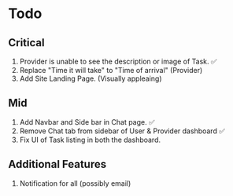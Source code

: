 # Todo

## Critical
1. Provider is unable to see the description or image of Task. ✅
2. Replace "Time it will take" to "Time of arrival" (Provider)
3. Add Site Landing Page. (Visually appleaing)

## Mid
1. Add Navbar and Side bar in Chat page. ✅
2. Remove Chat tab from sidebar of User & Provider dashboard ✅
3. Fix UI of Task listing in both the dashboard.

## Additional Features
1. Notification for all (possibly email)
